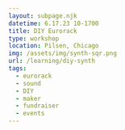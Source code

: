 ```yaml
---
layout: subpage.njk
datetime: 6.17.23 10-1700
title: DIY Eurorack
type: workshop
location: Pilsen, Chicago
img: /assets/img/synth-sqr.png
url: /learning/diy-synth
tags:
  - eurorack
  - sound
  - DIY
  - maker
  - fundraiser
  - events
---
```

